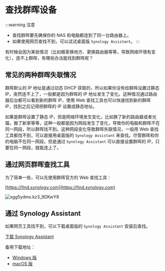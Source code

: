 # 查找群晖设备

:::warning 注意
- 查找群晖要先确保你的 NAS 和电脑都连到了同一台路由器上。
- 如果使用网页查找不到，可以试试桌面版 `Synology Assistant`。
:::

有时候会因为某些情况（比如搬家换地方、更换路由器等等，导致网络环境有变化），连不上群晖，有哪些办法能找到群晖呢？

## 常见的两种群晖失联情况

群晖默认的 IP 地址是通过动态 DHCP 获取的，所以如果你没有给群晖设置过静态 IP，突然连不上了，一般都是因为群晖的 IP 地址发生了变化。这种情况通过路由器后台都可以看到新的群晖 IP，使用 Web 查找工具也可以快速找到新的群晖 IP，找到之后记得把群晖的 IP 设置成静态地址。

如果是群晖设置了静态 IP，但是网络环境发生变化，比如换了新的路由器或者光猫，搬了新家等等，这种一般都是因为网段发生了变化，导致你的电脑和群晖不在同一网段，所以群晖找不到。这种网段变化导致群晖失联情况，一般用 Web 查找工具都找不到，可以直接用桌面版的 `Synology Assistant` 来查找。尽管群晖和你的电脑不在同一网段，但是通过 `Synology Assistant` 可以直接设置群晖的 IP，只要在同一网段，就能连上了。

## 通过网页群晖查找工具

为了简单一些，可以先使用群晖官方的 Web 查找工具：

[https://find.synology.com](https://find.synology.com)

![xgg5ydms.kz3_9DKwY8](https://img.slarker.me/wiki/xgg5ydms.kz3_9DKwY8.png)

## 通过 Synology Assistant

如果网页工具找不到，可以下载桌面版的 `Synology Assistant` 安装后查找。

[下载 Synology Assistant](https://www.synology.cn/zh-cn/support/download/DS923+?version=7.2#utilities) 

备用下载地址：

- [Windows 版](https://www.123pan.com/s/1JKMjv-Trpo.html)
- [macOS 版](https://www.123pan.com/s/1JKMjv-vrpo.html)